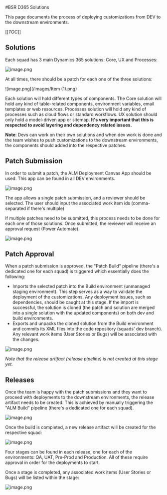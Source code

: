 
#BSR D365 Solutions

This page documents the process of deploying customizations from DEV to the downstream environments.

[[_TOC_]]

## Solutions

Each squad has 3 main Dynamics 365 solutions: Core, UX and Processes:

![image.png](/images/Item.png)

At all times, there should be a patch for each one of the three solutions:

![image.png](/images/Item (1).png)

Each solution will hold different types of components. The Core solution will hold any kind of table-related components, environment variables, email templates or web resources. Processes solution will hold any kind of processes such as cloud flows or standard workflows. UX solution should only hold a model-driven app or sitemap. **It's very important that this is respected to avoid layering and dependency related issues.** 

**Note**: Devs can work on their own solutions and when dev work is done and the team wishes to push customizations to the downstream environments, the components should added into the respective patches. 

## Patch Submission


In order to submit a patch, the ALM Deployment Canvas App should be used. This app can be found in all DEV environments.

![image.png](/images/item(2).png)

The app allows a single patch submission, and a reviewer should be selected. The user should input the associated work item ids (comma-separated if there's multiple)

If multiple patches need to be submitted, this process needs to be done for each one of those solutions. Once submitted, the reviewer will receive an approval request (Power Automate).

![image.png](/images/item(3).png)


## Patch Approval

When a patch submission is approved, the "Patch Build" pipeline (there's a dedicated one for each squad) is triggered which essentially does the following:
-  Imports the selected patch into the Build environment (unmanaged staging environment). This step serves as a way to validate the deployment of the customizations. Any deployment issues, such as dependencies, should be caught at this stage. If the import is successful, the solution is cloned (the patch and solution are merged into a single solution with the updated components) on both dev and build environments.
- Exports and unpacks the cloned solution from the Build environment and commits its XML files into the code repository (squads' dev branch). Any relevant work items (User Stories or Bugs) will be associated with the changes. 

![image.png](/images/item(4).png)


_Note that the release artifact (release pipeline) is not created at this stage yet._

## Releases

Once the team is happy with the patch submissions and they want to proceed with deployments to the downstream environments, the release artifact needs to be created. This is achieved by manually triggering the "ALM Build" pipeline (there's a dedicated one for each squad).

![image.png](/images/item(5).png)

Once the build is completed, a new release artifact will be created for the respective squad:

![image.png](/images/item(6).png)

Four stages can be found in each release, one for each of the environments: QA, UAT, Pre-Prod and Production. All of these require approval in order for the deployments to start. 

Once a stage is completed, any associated work items (User Stories or Bugs) will be listed within the stage:

![image.png](/images/item(7).png)

